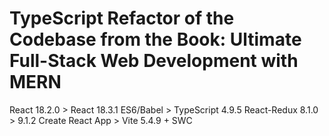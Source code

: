 # TypeScript Refactor of the Codebase from the Book: Ultimate Full-Stack Web Development with MERN

React 18.2.0 > React 18.3.1
ES6/Babel > TypeScript 4.9.5
React-Redux 8.1.0 > 9.1.2
Create React App > Vite 5.4.9 + SWC
